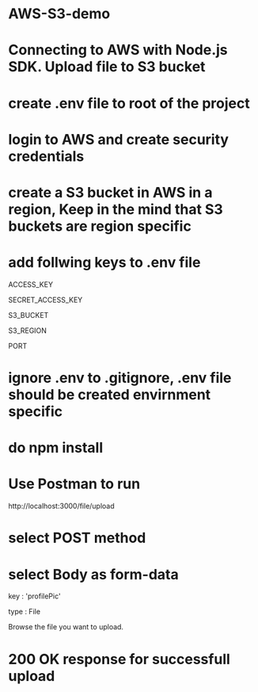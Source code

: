 # AWS-S3-demo
# Connecting to AWS with Node.js SDK. Upload file to S3 bucket
# create .env file to root of the project
# login to AWS and create security credentials
# create a S3 bucket in AWS in a region, Keep in the mind that S3 buckets are region specific
# add follwing keys to .env file
ACCESS_KEY

SECRET_ACCESS_KEY

S3_BUCKET

S3_REGION

PORT

# ignore .env to .gitignore, .env file should be created envirnment specific
# do npm install
# Use Postman to run 

http://localhost:3000/file/upload
# select POST method
# select Body as form-data

  key : 'profilePic'
  
  type : File
  
  Browse the file you want to upload.
  
# 200 OK response for successfull upload
